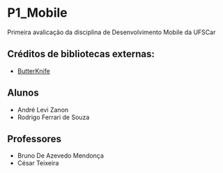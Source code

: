 # P1_Mobile
Primeira avalicação da disciplina de Desenvolvimento Mobile da UFSCar

## Créditos de bibliotecas externas:
* [ButterKnife](https://github.com/JakeWharton/butterknife)

## Alunos
* André Levi Zanon
* Rodrigo Ferrari de Souza

## Professores 
* Bruno De Azevedo Mendonça
* César Teixeira
